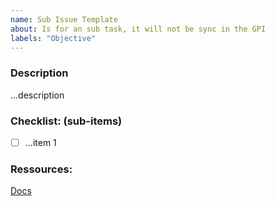 ```yaml
---
name: Sub Issue Template
about: Is for an sub task, it will not be sync in the GPI
labels: "Objective"
---
```


### Description
...description


### Checklist: (sub-items)
- [ ] ...item 1


### Ressources:
[Docs](google_docs_url)
